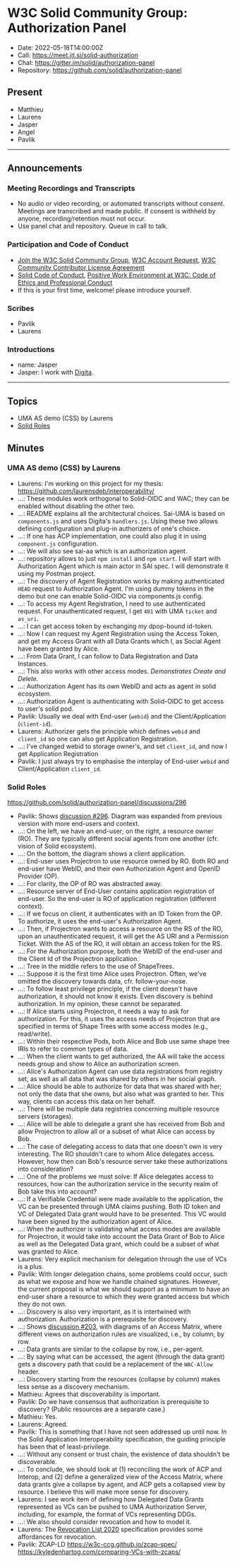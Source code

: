 # W3C Solid Community Group: Authorization Panel

* Date: 2022-05-18T14:00:00Z
* Call: https://meet.jit.si/solid-authorization
* Chat: https://gitter.im/solid/authorization-panel
* Repository: https://github.com/solid/authorization-panel


## Present

* Matthieu
* Laurens
* Jasper
* Angel
* Pavlik


---

## Announcements

### Meeting Recordings and Transcripts

* No audio or video recording, or automated transcripts without consent. Meetings are transcribed and made public. If consent is withheld by anyone, recording/retention must not occur.
* Use panel chat and repository. Queue in call to talk.


### Participation and Code of Conduct

* [Join the W3C Solid Community Group](https://www.w3.org/community/solid/join), [W3C Account Request](http://www.w3.org/accounts/request), [W3C Community Contributor License Agreement](https://www.w3.org/community/about/agreements/cla/)
* [Solid Code of Conduct](https://github.com/solid/process/blob/master/code-of-conduct.md), [Positive Work Environment at W3C: Code of Ethics and Professional Conduct](https://www.w3.org/Consortium/cepc/)
* If this is your first time, welcome! please introduce yourself.


### Scribes

* Pavlik
* Laurens


### Introductions

* name: Jasper
* Jasper: I work with [Digita](https://www.digita.ai/).

---

## Topics

* UMA AS demo (CSS) by Laurens
* [Solid Roles](https://github.com/solid/authorization-panel/discussions/296)

## Minutes

### UMA AS demo (CSS) by Laurens

* Laurens: I'm working on this project for my thesis: https://github.com/laurensdeb/interoperability/
* ...: These modules work orthogonal to Solid-OIDC and WAC; they can be enabled without disabling the other two.
* ...: README explains all the architectural choices. Sai-UMA is based on `components.js` and uses Digita's `handlers.js`. Using these two allows defining configuration and plug-in authorizers of one's choice.
* ...: If one has ACP implementation, one could also plug it in using `component.js` configuration.
* ...: We will also see sai-aa which is an authorization agent.
* ...: repository allows to just `npm install` and `npm start`. I will start with Authorization Agent which is main actor in SAI spec. I will demonstrate it using my Postman project.
* ...: The discovery of Agent Registration works by making authenticated `HEAD` request to Authorization Agent. I'm using dummy tokens in the demo but one can enable Solid-OIDC via components.js config.
* ...: To access my Agent Registration, I need to use authenticated request. For unauthenticated request, I get `401` with UMA `ticket` and `as_uri`.
* ...: I can get access token by exchanging my dpop-bound id-token.
* ...: Now I can request my Agent Registration using the Access Token, and get my Access Grant with all Data Grants which I, as Social Agent have been granted by Alice.
* ...: From Data Grant, I can follow to Data Registration and Data Instances.
* ...: This also works with other access modes. _Demonstrates Create and Delete._
* ...: Authorization Agent has its own WebID and acts as agent in solid ecosystem.
* ...: Authorization Agent is authenticating with Solid-OIDC to get access to user's solid pod.
* Pavlik: Usually we deal with End-user (`webid`) and the Client/Application (`client-id`).
* Laurens: Authorizer gets the principle which defines `webid` and `client_id` so one can also get Application Registration.
* ...: I've changed webid to storage owner's, and set `client_id`, and now I get Application Registration
* Pavlik: I just always try to emphasise the interplay of End-user `webid` and Client/Application `client_id`.

### Solid Roles

https://github.com/solid/authorization-panel/discussions/296

* Pavlik: Shows [discussion #296](https://github.com/solid/authorization-panel/discussions/296). Diagram was expanded from previous version with more end-users and context.
* ...: On the left, we have an end-user; on the right, a resource owner (RO). They are typically different social agents from one another (cfr. vision of Solid ecosystem).
* ...: On the bottom, the diagram shows a client application.
* ...: End-user uses Projectron to use resource owned by RO. Both RO and end-user have WebID, and their own Authorization Agent and OpenID Provider (OP).
* ...: For clarity, the OP of RO was abstracted away.
* ...: Resource server of End-User contains application registration of end-user. So the end-user is RO of application registration (different context).
* ...: If we focus on client, it authenticates with an ID Token from the OP. To authorize, it uses the end-user's Authorization Agent.
* ...: Then, if Projectron wants to access a resource on the RS of the RO, upon an unauthenticated request, it will get the AS URI and a Permission Ticket. With the AS of the RO, it will obtain an access token for the RS.
* ...: For the Authorization purpose, both the WebID of the end-user and the Client Id of the Projectron application.
* ...: Tree in the middle refers to the use of ShapeTrees.
* ...: Suppose it is the first time Alice uses Projectron. Often, we've omitted the discovery towards data, cfr. follow-your-nose.
* ...: To follow least privilege principle, if the client doesn't have authorization, it should not know it exists. Even discovery is behind authorization. In my opinion, these cannot be separated.
* ...: If Alice starts using Projectron, it needs a way to ask for authorization. For this, it uses the access needs of Projectron that are specified in terms of Shape Trees with some access modes (e.g., read/write).
* ...: Within their respective Pods, both Alice and Bob use same shape tree IRIs to refer to common types of data.
* ...: When the client wants to get authorized, the AA will take the access needs group and show to Alice an authorization screen.
* ...: Alice's Authorization Agent can use data registrations from registry set, as well as all data that was shared by others in her social graph.
* ...: Alice should be able to authorize for data that was shared with her; not only the data that she owns, but also what was granted to her. This way, clients can access this data on her behalf.
* ...: There will be multiple data registries concerning multiple resource servers (storages).
* ...: Alice will be able to delegate a grant she has received from Bob and allow Projectron to allow all or a subset of what Alice can access by Bob.
* ...: The case of delegating access to data that one doesn't own is very interesting. The RO shouldn't care to whom Alice delegates access. However, how then can Bob's resource server take these authorizations into consideration?
* ...: One of the problems we must solve: If Alice delegates access to resources, how can the authorization service in the security realm of Bob take this into account?
* ...: If a Verifiable Credential were made available to the application, the VC can be presented through UMA claims pushing. Both ID token and VC of Delegated Data grant would have to be presented. This VC would have been signed by the authorization agent of Alice.
* ...: When the authorizer is validating what access modes are available for Projectron, it would take into account the Data Grant of Bob to Alice as well as the Delegated Data grant, which could be a subset of what was granted to Alice.
* Laurens: Very explicit mechanism for delegation through the use of VCs is a plus.
* Pavlik: With longer delegation chains, some problems could occur, such as what we expose and how we handle chained signatures. However, the current proposal is what we should support as a minimum to have an end-user share a resource to which they were granted access but which they do not own.
* ...: Discovery is also very important, as it is intertwined with authorization. Authorization is a prerequisite for discovery.
* ...: Shows [discussion #203](https://github.com/solid/authorization-panel/discussions/203), with diagrams of an Access Matrix, where different views on authorization rules are visualized, i.e., by column, by row.
* ...: Data grants are similar to the collapse by row, i.e., per-agent.
* ...: By saying what can be accessed, the agent (through the data grant) gets a discovery path that could be a replacement of the `WAC-Allow` header.
* ...: Discovery starting from the resources (collapse by column) makes less sense as a discovery mechanism.
* Mathieu: Agrees that discoverability is important.
* Pavlik: Do we have consensus that authorization is prerequisite to discovery? (Public resources are a separate case.)
* Mathieu: Yes.
* Laurens: Agreed.
* Pavlik: This is something that I have not seen addressed up until now. In the Solid Application Interoperability specification, the guiding principle has been that of least-privilege.
* ...: Without any consent or trust chain, the existence of data shouldn't be discoverable.
* ...: To conclude, we should look at (1) reconciling the work of ACP and Interop, and (2) define a generalized view of the Access Matrix, where data grants give a collapse by agent, and ACP gets a collapsed view by resource. I believe this will make more sense for discovery.
* Laurens: I see work item of defining how Delegated Data Grants represented as VCs can be pushed to UMA Authorization Server, including, for example, the format of VCs representing DDGs.
* ...: We also should consider revocation and how to model it.
* Laurens: The [Revocation List 2020](https://w3c-ccg.github.io/vc-status-rl-2020/) specification provides some affordances for revocation.
* Pavlik: ZCAP-LD https://w3c-ccg.github.io/zcap-spec/   https://kyledenhartog.com/comparing-VCs-with-zcaps/
